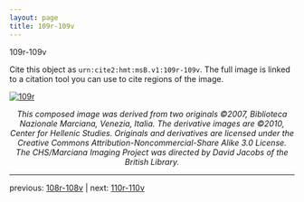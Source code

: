 ```yaml
---
layout: page
title: 109r-109v
---
```


109r-109v

Cite this object as `urn:cite2:hmt:msB.v1:109r-109v`. The full image is linked to a citation tool you can use to cite regions of the image.

[![109r](http://www.homermultitext.org/iipsrv?IIIF=/project/homer/pyramidal/deepzoom/hmt/vbbifolio/v1/vb_108v_109r.tif/full/800,/0/default.jpg)](http://www.homermultitext.org/ict2/?urn=urn:cite2:hmt:vbbifolio.v1:vb_108v_109r) 

<p style="text-align: center; font-style: italic;">This composed image was derived from two originals ©2007, Biblioteca Nazionale Marciana, Venezia, Italia. The derivative images are ©2010, Center for Hellenic Studies. Originals and derivatives are licensed under the Creative Commons Attribution-Noncommercial-Share Alike 3.0 License. The CHS/Marciana Imaging Project was directed by David Jacobs of the British Library.</p>

---

previous: [108r-108v](../108r-108v/) | next: [110r-110v](../110r-110v/)